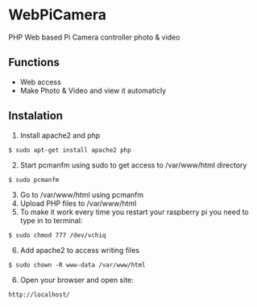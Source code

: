 # WebPiCamera
PHP Web based Pi Camera controller photo &amp; video

## Functions
* Web access
* Make Photo & Video and view it automaticly

## Instalation
1. Install apache2 and php
```
$ sudo apt-get install apache2 php
```
2. Start pcmanfm using sudo to get access to /var/www/html directory
```
$ sudo pcmanfm
```
3. Go to /var/www/html using pcmanfm
4. Upload PHP files to /var/www/html
5. To make it work every time you restart your raspberry pi you need to type in to terminal:
```
$ sudo chmod 777 /dev/vchiq
```
6. Add apache2 to access writing files
```
$ sudo chown -R www-data /var/www/html
```
6. Open your browser and open site:
```
http://localhost/
```

